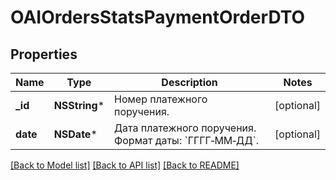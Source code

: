 # OAIOrdersStatsPaymentOrderDTO

## Properties
Name | Type | Description | Notes
------------ | ------------- | ------------- | -------------
**_id** | **NSString*** | Номер платежного поручения. | [optional] 
**date** | **NSDate*** | Дата платежного поручения.  Формат даты: &#x60;ГГГГ‑ММ‑ДД&#x60;.  | [optional] 

[[Back to Model list]](../README.md#documentation-for-models) [[Back to API list]](../README.md#documentation-for-api-endpoints) [[Back to README]](../README.md)


